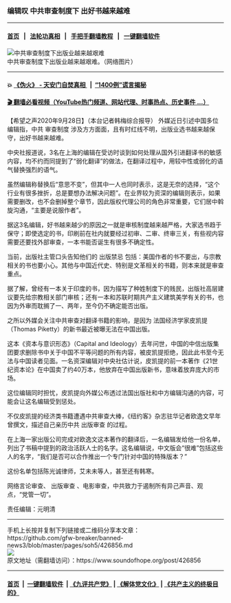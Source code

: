 ### 编辑叹 中共审查制度下 出好书越来越难
------------------------

#### [首页](https://github.com/gfw-breaker/banned-news3/blob/master/README.md) &nbsp;&nbsp;|&nbsp;&nbsp; [法轮功真相](https://github.com/begood0513/basic/blob/master/README.md)  &nbsp;&nbsp;|&nbsp;&nbsp; [手把手翻墙教程](https://github.com/gfw-breaker/guides/wiki)  &nbsp;&nbsp;|&nbsp;&nbsp; [一键翻墙软件](https://github.com/gfw-breaker/nogfw/blob/master/README.md)  



<div><img alt="中共审查制度下出版业越来越艰难" src="https://img.soundofhope.org/2020-09/1601356358014.jpeg"/>
<br/><figcaption class="caption">
 中共审查制度下出版业越来越艰难。（网络图片）
</figcaption></div><hr/>

#### 💥 [《伪火》 - 天安门自焚真相 ](http://158.247.195.190:10000/videos/blog/weihuo.html)&nbsp; |&nbsp; [“1400例”谎言揭秘  ](http://158.247.195.190:10000/videos/blog/jiexi1400.html)

#### [ 🎬  翻墙必看视频（YouTube热门频道、网站代理、时事热点、历史事件 ...）](https://github.com/gfw-breaker/links/blob/master/banned.md)

<div><div class="Content__Wrapper sc-1bvya0-0 grZQxZ">
 <p class="meta-top">
  <span class="meta">
   【希望之声2020年9月28日】（本台记者韩梅综合报导）
  </span>
  外媒近日引述中国多位编辑指，中共
  <ok href="/term/70075">
   审查制度
  </ok>
  涉及方方面面，且有时红线不明，出版业选书越来越保守，出好书越来越难。
 </p>
 <p>
  中央社报道说，3名在上海的编辑在受访时谈到如何处理从国外引进翻译书的敏感内容，均不约而同提到了“弱化翻译”的做法，在翻译过程中，用较中性或弱化的语气替换强烈的语气。
 </p>
 <div class="AD_Embed__Wrap-sc-1xslmin-0 igMuqX module desktop">
  <div>
  </div>
 </div>
 <p>
  虽然编辑称替换后“意思不变”，但其中一人也同时表示，这是无奈的选择，“这个行业有很多挫折，总是要想办法解决问题”。在业界较为资深的编辑则表示，如果需要删改，也不会删掉整个章节，因此版权代理公司的角色非常重要，它们居中斡旋沟通，“主要是说服作者”。
 </p>
 <p>
  据这3名编辑，好书越来越少的原因之一就是审核制度越来越严格，大家选书趋于保守；即使选定的书，印刷前在社内就要经过初审、二审、终审三关，有些视内容需要还要找外部审查，一本书能否诞生有很多不确定性。
 </p>
 <p>
  当前，出版社主管口头告知他们的
  <ok href="/term/386371">
   出版禁忌
  </ok>
  包括：美国作者的书不要出，与宗教相关的书也要小心。其他与中国近代史、特别是文革相关的书籍，则本来就是审查重点。
 </p>
 <p>
  据了解，曾经有一本关于印度的书，因为描写了种姓制度下的贱民，出版社高层建议要先给宗教相关部门审核；还有一本和苏联时期共产主义建筑美学有关的书，也因为外审而耽搁了一、两年，至今仍不确定能否出版。
 </p>
 <p>
  之所以外媒会关注中共审查对翻译书籍的影响，是因为
  <ok href="/term/365002">
   法国经济学家皮凯提
  </ok>
  （Thomas Piketty）的新书最近被曝无法在中国出版。
 </p>
 <p>
  这本《资本与意识形态》（Capital and Ideology）去年问世，中国的中信出版集团要求删除书中关于中国不平等问题的所有内容，被皮凯提拒绝，因此此书至今无法与中国读者见面。一名资深编辑对中央社估计说，皮凯提的前一本著作《21世纪资本论》在中国卖了约40万本，他放弃在中国出版新书，意味着放弃庞大的市场。
 </p>
 <p>
  这位编辑同时担忧，皮凯提向外媒公布透过法国出版社和中方编辑沟通的内容，可能会让这名编辑受到惩处。
 </p>
 <p>
  不仅皮凯提的经济类书籍遭遇中共审查大棒，《纽约客》杂志驻华记者欧逸文早年曾撰文，描述自己亲历中共
  <ok href="/term/351871">
   出版审查
  </ok>
  的过程。
 </p>
 <p>
  在上海一家出版公司完成对欧逸文这本著作的翻译后，一名编辑发给他一份名单，列出了书稿中提到的政治活跃人士的名字。这名编辑说，中文版会“很难”包括这些人的名字，“我们是否可以合作推出一个专门针对中国的特殊版本？”
 </p>
 <p>
  这份名单包括陈光诚律师，艾未未等人，甚至还有韩寒。
 </p>
 <p>
  网络言论审查、
  <ok href="/term/351871">
   出版审查
  </ok>
  、电影审查，中共致力于遏制所有异己声音、观点，“党管一切”。
 </p>
 <p class="meta-btm">
  责任编辑：元明清
 </p>
</div>
</div>
<hr/>
手机上长按并复制下列链接或二维码分享本文章：<br/>
https://github.com/gfw-breaker/banned-news3/blob/master/pages/soh5/426856.md <br/>
<a href='https://github.com/gfw-breaker/banned-news3/blob/master/pages/soh5/426856.md'><img src='https://github.com/gfw-breaker/banned-news3/blob/master/pages/soh5/426856.md.png'/></a> <br/>
原文地址（需翻墙访问）：https://www.soundofhope.org/post/426856


------------------------
#### [首页](https://github.com/gfw-breaker/banned-news3/blob/master/README.md) &nbsp;|&nbsp; [一键翻墙软件](https://github.com/gfw-breaker/nogfw/blob/master/README.md) &nbsp;| [《九评共产党》](https://github.com/gfw-breaker/9ping.md/blob/master/README.md#九评之一评共产党是什么) | [《解体党文化》](https://github.com/gfw-breaker/jtdwh.md/blob/master/README.md) | [《共产主义的终极目的》](https://github.com/gfw-breaker/gczydzjmd.md/blob/master/README.md)


<img src='http://gfw-breaker.win/banned-news3/pages/soh5/426856.md' width='0px' height='0px'/>